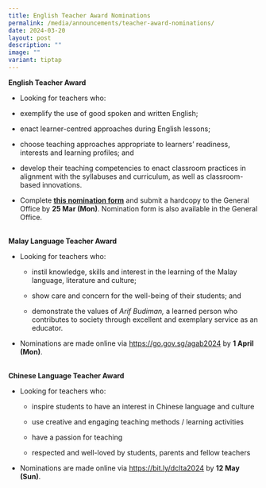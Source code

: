 ```yaml
---
title: English Teacher Award Nominations
permalink: /media/announcements/teacher-award-nominations/
date: 2024-03-20
layout: post
description: ""
image: ""
variant: tiptap
---
```

<p><strong>English&nbsp;Teacher&nbsp;Award</strong>
</p>
<ul data-tight="true" class="tight">
<li>
<p>Looking for teachers who:</p>
</li>
<li>
<p>exemplify&nbsp;the use of good spoken and written English;</p>
</li>
<li>
<p>enact&nbsp;learner-centred&nbsp;approaches during English lessons;</p>
</li>
<li>
<p>choose&nbsp;teaching&nbsp;approaches appropriate to learners’ readiness,
interests and learning profiles; and</p>
</li>
<li>
<p>develop&nbsp;their teaching competencies to enact classroom practices
in alignment with the syllabuses and curriculum, as well as classroom-based
innovations.</p>
</li>
<li>
<p>Complete <strong><a href="/files/Announcements/English_Teacher_Award_Nomination_Form_2024.pdf" rel="noopener noreferrer nofollow" target="_blank">this&nbsp;nomination form</a></strong> and&nbsp;submit&nbsp;a
hardcopy&nbsp;to the General Office by&nbsp;<strong>25&nbsp;Mar (Mon)</strong>.&nbsp;Nomination
form is also available in the General Office.&nbsp;</p>
</li>
</ul>
<p>
<br><strong>Malay Language&nbsp;Teacher&nbsp;Award</strong>
</p>
<ul data-tight="true" class="tight">
<li>
<p>Looking for teachers who:</p>
<ul data-tight="true" class="tight">
<li>
<p>instil&nbsp;knowledge, skills and interest in the learning of the Malay
language, literature and culture;</p>
</li>
<li>
<p>show&nbsp;care and concern for the well-being of their students; and</p>
</li>
<li>
<p>demonstrate<strong>&nbsp;</strong>the values of&nbsp;<em>Arif&nbsp;Budiman,&nbsp;</em>a
learned person who contributes to society through excellent and exemplary
service as an educator.&nbsp;&nbsp;</p>
</li>
</ul>
</li>
<li>
<p>Nominations are made online via&nbsp;<a href="https://go.gov.sg/agab2024" rel="noopener noreferrer nofollow" target="_blank">https://go.gov.sg/agab2024</a>&nbsp;by&nbsp;<strong>1&nbsp;April (Mon)</strong>.</p>
</li>
</ul>
<p><strong><br>Chinese Language&nbsp;Teacher&nbsp;Award</strong>
</p>
<ul data-tight="true" class="tight">
<li>
<p>Looking for teachers who:</p>
<ul data-tight="true" class="tight">
<li>
<p>inspire students to have an interest in Chinese language and culture</p>
</li>
<li>
<p>use creative and engaging teaching methods / learning activities</p>
</li>
<li>
<p>have a passion for teaching</p>
</li>
<li>
<p>respected and well-loved by students, parents and fellow teachers</p>
</li>
</ul>
</li>
<li>
<p>Nominations are made online via&nbsp;<a href="https://go.gov.sg/agab2024" rel="noopener noreferrer nofollow" target="_blank">https://bit.ly/dclta2024</a>&nbsp;by&nbsp;<strong>12&nbsp;May (Sun)</strong>.</p>
</li>
</ul>
<p></p>